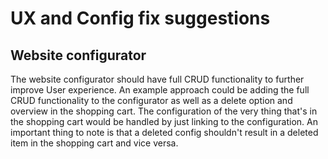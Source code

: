 # UX and Config fix suggestions

## Website configurator

The website configurator should have full CRUD functionality to further improve User experience.
An example approach could be adding the full CRUD functionality to the configurator as well as a delete option and overview in the shopping cart. The configuration of the very thing that's in the shopping cart would be handled by just linking to the configuration. An important thing to note is that a deleted config shouldn't result in a deleted item in the shopping cart and vice versa.
